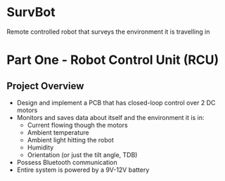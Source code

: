 # SurvBot
Remote controlled robot that surveys the environment it is travelling in

# Part One - Robot Control Unit (RCU)
## Project Overview
- Design and implement a PCB that has closed-loop control over 2 DC motors
- Monitors and saves data about itself and the environment it is in:
  - Current flowing though the motors
  - Ambient temperature
  - Ambient light hitting the robot
  - Humidity
  - Orientation (or just the tilt angle, TDB)
- Possess Bluetooth communication
- Entire system is powered by a 9V-12V battery


